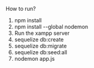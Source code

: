 How to run?
1. npm install
2. npm install --global nodemon
3. Run the xampp server
4. sequelize db:create
5. sequelize db:migrate
6. sequelize db:seed:all
7. nodemon app.js 
